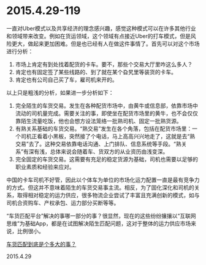 2015.4.29-119
=============
一直对Uber模式以及共享经济的理念感兴趣，感觉这种模式可以在许多其他行业和领域带来改变。例如在货运领域，这个领域有点接近Uber的打车模式，但是风险更大，做起来更加困难。但是也已经有人在做这件事情了。首先可以对这个市场进行分析：

1. 市场上肯定有到处找着配货的卡车。要不，那些个交易大厅里咋这么多人？
2. 肯定也有固定签了某些线路的、到了就在某个旮旯里等装货的卡车。
3. 肯定也有公司自己买了车，雇司机来开的。

以上只是粗浅的分析，如果进一步分析如下：

1. 完全陌生的车货交易。发生在各种配货市场中，由黄牛或信息部，依靠市场中流动的司机量完成。需要关注的事，即使坐在配货市场里的黄牛，也不会仅仅靠陌生流量吃饭，他也会想方设法笼络一批熟司机、固定一批熟货源。
2. 有熟关系基础的车货交易。“熟交易”发生在各个角落，包括在配货市场里：一个司机正看着小黑板，突然接了个电话，马上高高兴兴地走了，这就是去“熟交易”去了。这种交易依靠电话沟通、上门排队、信息系统等手段。“熟关系”有深有浅，总体来说会随着车、货双方的从业资历由浅变深。
3. 完全固定的车货交易。这需要有充足的稳定货源为基础，司机也需要以足够的职业素质和经验来应对。

中国的卡车司机不好管，因此以个体车为单位的市场化运力配置一直是最有竞争力的方式。但这并不意味着陌生的车货交易事主流。相反，为了固化深化和司机的关系，取得相对稳定的运力供应，很多物流企业尝试了丰富且充满创新的模式，如与司机合资购车、产权承包、运力部分买断等等。

“车货匹配平台”解决的事哪一部分的事？很显然，现在的这些纷纷攘攘以“互联网思维”为基础App，都是在试图解决陌生匹配问题，这对于整体的运力供应市场来说，比例很小。

[车货匹配到底是个多大的事？](http://36kr.com/p/532689.html)

2015.4.29
